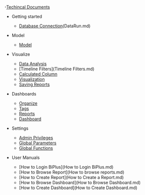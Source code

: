 -[Techincal Documents](hello.md)
- Getting started
  - [Database Connection](DatabaseConnection.md)(DataRun.md) 
  
  
- Model
  - [Model](model01.md)
  
- Visualize
  - [Data Analysis](DataRun.md) 
  - [Timeline Filters](Timeline Filters.md)
  - [Calculated Column](CalculatedColumn.md)
  - [Visualization](Visualization.md)
  - [Saving Reports](SavingReports.md)

- Dashboards
  - [Organize](Organize.md)
  - [Tags](Tags.md)
  - [Reports](SReports.md)  
  - [Dashboard](Dashboard.md)
  

- Settings
  - [Admin Privileges](AdminPrivileges.md)
  - [Global Parameters](GlobalParameters.md)  
  - [Global Functions](GlobalFunctions.md)
  
 - User Manuals
   - [How to Login BiPlus](How to Login BiPlus.md)
   - [How to Browse Report](How to browse reports.md)
   - [How to Create Report](How to Create a Report.md)
   - [How to Browse Dashboard](How to Browse Dashboard.md)
   - [How to Create Dashboard](How to Create Dashboard.md)
